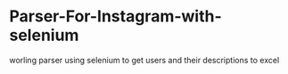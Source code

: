 # Parser-For-Instagram-with-selenium
worling parser using selenium to get users and their descriptions to excel
